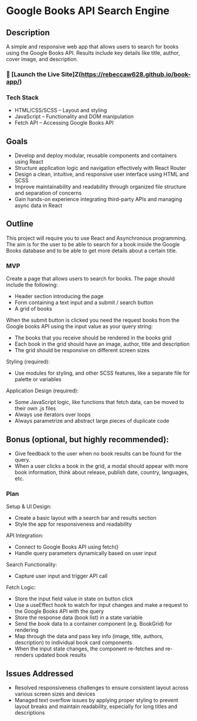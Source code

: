 # Google Books API Search Engine

## Description

A simple and responsive web app that allows users to search for books using the Google Books API. Results include key details like title, author, cover image, and description.

### 🚀 [Launch the Live Site]Z(https://rebeccaw628.github.io/book-app/)

### Tech Stack

- HTML/CSS/SCSS – Layout and styling
- JavaScript – Functionality and DOM manipulation
- Fetch API – Accessing Google Books API

## Goals

- Develop and deploy modular, reusable components and containers using React
- Structure application logic and navigation effectively with React Router
- Design a clean, intuitive, and responsive user interface using HTML and SCSS
- Improve maintainability and readability through organized file structure and separation of concerns
- Gain hands-on experience integrating third-party APIs and managing async data in React

## Outline

This project will require you to use React and Asynchronous programming.
The aim is for the user to be able to search for a book inside the Google Books database and to be able to get more details about a certain title.

### MVP

Create a page that allows users to search for books. The page should include the following:

- Header section introducing the page
- Form containing a text input and a submit / search button
- A grid of books

When the submit button is clicked you need the request books from the Google books API using the input value as your query string:

- The books that you receive should be rendered in the books grid
- Each book in the grid should have an image, author, title and description
- The grid should be responsive on different screen sizes

Styling (required):

- Use modules for styling, and other SCSS features, like a separate file for palette or variables

Application Design (required):

- Some JavaScript logic, like functions that fetch data, can be moved to their own .js files
- Always use iterators over loops
- Always parametrize and abstract large pieces of duplicate code

## Bonus (optional, but highly recommended):

- Give feedback to the user when no book results can be found for the query.
- When a user clicks a book in the grid, a modal should appear with more book information, think about release, publish date, country, languages, etc.

### Plan

Setup & UI Design:

- Create a basic layout with a search bar and results section
- Style the app for responsiveness and readability

API Integration:

- Connect to Google Books API using fetch()
- Handle query parameters dynamically based on user input

Search Functionality:

- Capture user input and trigger API call

Fetch Logic:

- Store the input field value in state on button click
- Use a useEffect hook to watch for input changes and make a request to the Google Books API with the query
- Store the response data (book list) in a state variable
- Send the book data to a container component (e.g. BookGrid) for rendering
- Map through the data and pass key info (image, title, authors, description) to individual book card components
- When the input state changes, the component re-fetches and re-renders updated book results

## Issues Addressed

- Resolved responsiveness challenges to ensure consistent layout across various screen sizes and devices
- Managed text overflow issues by applying proper styling to prevent layout breaks and maintain readability, especially for long titles and descriptions
